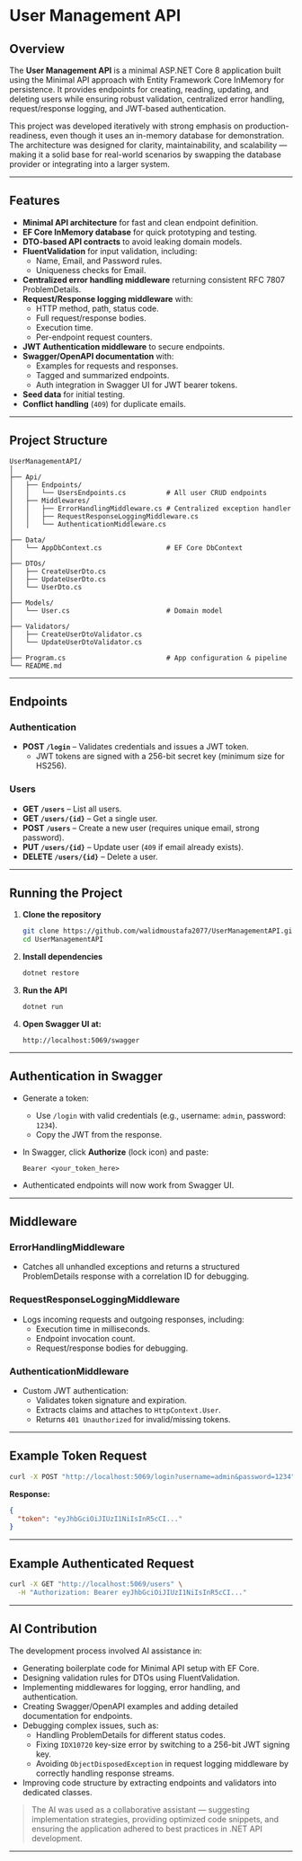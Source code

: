 # User Management API

## Overview

The **User Management API** is a minimal ASP.NET Core 8 application built using the Minimal API approach with Entity Framework Core InMemory for persistence. It provides endpoints for creating, reading, updating, and deleting users while ensuring robust validation, centralized error handling, request/response logging, and JWT-based authentication.

This project was developed iteratively with strong emphasis on production-readiness, even though it uses an in-memory database for demonstration. The architecture was designed for clarity, maintainability, and scalability — making it a solid base for real-world scenarios by swapping the database provider or integrating into a larger system.

---

## Features

- **Minimal API architecture** for fast and clean endpoint definition.
- **EF Core InMemory database** for quick prototyping and testing.
- **DTO-based API contracts** to avoid leaking domain models.
- **FluentValidation** for input validation, including:
  - Name, Email, and Password rules.
  - Uniqueness checks for Email.
- **Centralized error handling middleware** returning consistent RFC 7807 ProblemDetails.
- **Request/Response logging middleware** with:
  - HTTP method, path, status code.
  - Full request/response bodies.
  - Execution time.
  - Per-endpoint request counters.
- **JWT Authentication middleware** to secure endpoints.
- **Swagger/OpenAPI documentation** with:
  - Examples for requests and responses.
  - Tagged and summarized endpoints.
  - Auth integration in Swagger UI for JWT bearer tokens.
- **Seed data** for initial testing.
- **Conflict handling** (`409`) for duplicate emails.

---

## Project Structure

```
UserManagementAPI/
│
├── Api/
│   ├── Endpoints/
│   │   └── UsersEndpoints.cs          # All user CRUD endpoints
│   ├── Middlewares/
│   │   ├── ErrorHandlingMiddleware.cs # Centralized exception handler
│   │   ├── RequestResponseLoggingMiddleware.cs
│   │   └── AuthenticationMiddleware.cs
│
├── Data/
│   └── AppDbContext.cs                # EF Core DbContext
│
├── DTOs/
│   ├── CreateUserDto.cs
│   ├── UpdateUserDto.cs
│   └── UserDto.cs
│
├── Models/
│   └── User.cs                        # Domain model
│
├── Validators/
│   ├── CreateUserDtoValidator.cs
│   └── UpdateUserDtoValidator.cs
│
├── Program.cs                         # App configuration & pipeline
└── README.md
```

---

## Endpoints

### Authentication

- **POST `/login`** – Validates credentials and issues a JWT token.
  - JWT tokens are signed with a 256-bit secret key (minimum size for HS256).

### Users

- **GET `/users`** – List all users.
- **GET `/users/{id}`** – Get a single user.
- **POST `/users`** – Create a new user (requires unique email, strong password).
- **PUT `/users/{id}`** – Update user (`409` if email already exists).
- **DELETE `/users/{id}`** – Delete a user.

---

## Running the Project

1. **Clone the repository**

    ```bash
    git clone https://github.com/walidmoustafa2077/UserManagementAPI.git
    cd UserManagementAPI
    ```

2. **Install dependencies**

    ```bash
    dotnet restore
    ```

3. **Run the API**

    ```bash
    dotnet run
    ```

4. **Open Swagger UI at:**

    ```
    http://localhost:5069/swagger
    ```

---

## Authentication in Swagger

- Generate a token:
  - Use `/login` with valid credentials (e.g., username: `admin`, password: `1234`).
  - Copy the JWT from the response.
- In Swagger, click **Authorize** (lock icon) and paste:

    ```
    Bearer <your_token_here>
    ```

- Authenticated endpoints will now work from Swagger UI.

---

## Middleware

### ErrorHandlingMiddleware

- Catches all unhandled exceptions and returns a structured ProblemDetails response with a correlation ID for debugging.

### RequestResponseLoggingMiddleware

- Logs incoming requests and outgoing responses, including:
  - Execution time in milliseconds.
  - Endpoint invocation count.
  - Request/response bodies for debugging.

### AuthenticationMiddleware

- Custom JWT authentication:
  - Validates token signature and expiration.
  - Extracts claims and attaches to `HttpContext.User`.
  - Returns `401 Unauthorized` for invalid/missing tokens.

---

## Example Token Request

```bash
curl -X POST "http://localhost:5069/login?username=admin&password=1234"
```

**Response:**

```json
{
  "token": "eyJhbGciOiJIUzI1NiIsInR5cCI..."
}
```

---

## Example Authenticated Request

```bash
curl -X GET "http://localhost:5069/users" \
  -H "Authorization: Bearer eyJhbGciOiJIUzI1NiIsInR5cCI..."
```

---

## AI Contribution

The development process involved AI assistance in:

- Generating boilerplate code for Minimal API setup with EF Core.
- Designing validation rules for DTOs using FluentValidation.
- Implementing middlewares for logging, error handling, and authentication.
- Creating Swagger/OpenAPI examples and adding detailed documentation for endpoints.
- Debugging complex issues, such as:
    - Handling ProblemDetails for different status codes.
    - Fixing `IDX10720` key-size error by switching to a 256-bit JWT signing key.
    - Avoiding `ObjectDisposedException` in request logging middleware by correctly handling response streams.
- Improving code structure by extracting endpoints and validators into dedicated classes.

> The AI was used as a collaborative assistant — suggesting implementation strategies, providing optimized code snippets, and ensuring the application adhered to best practices in .NET API development.

---

